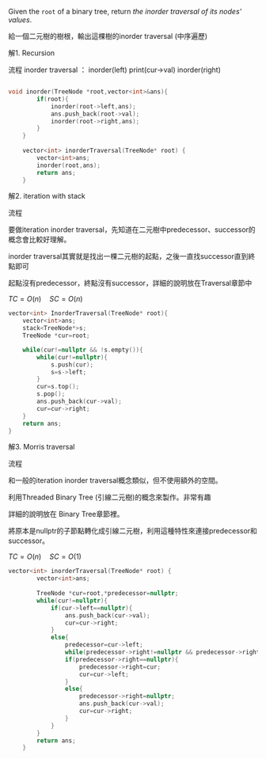 Given the `root` of a binary tree, return _the inorder traversal of its nodes' values_.

給一個二元樹的樹根，輸出這棵樹的inorder traversal (中序遍歷)

解1. Recursion

流程
inorder traversal ： inorder(left)  print(cur->val) inorder(right)

```cpp

void inorder(TreeNode *root,vector<int>&ans){
        if(root){
            inorder(root->left,ans);
            ans.push_back(root->val);
            inorder(root->right,ans);
        }
    }
    
    vector<int> inorderTraversal(TreeNode* root) {
        vector<int>ans;
        inorder(root,ans);
        return ans;
    }

```

解2. iteration with stack

流程

要做iteration inorder traversal，先知道在二元樹中predecessor、successor的概念會比較好理解。

inorder traversal其實就是找出一棵二元樹的起點，之後一直找successor直到終點即可

起點沒有predecessor，終點沒有successor，詳細的說明放在Traversal章節中

$TC=O(n) \quad SC=O(n)$

```cpp
vector<int> InorderTraversal(TreeNode* root){
	vector<int>ans;
	stack<TreeNode*>s;
	TreeNode *cur=root;

	while(cur!=nullptr && !s.empty()){
		while(cur!=nullptr){
			s.push(cur);
			s=s->left;
		}
		cur=s.top();
		s.pop();
		ans.push_back(cur->val);
		cur=cur->right;
	}
	return ans;
}
```


解3. Morris traversal

流程 

和一般的iteration inorder traversal概念類似，但不使用額外的空間。

利用Threaded Binary Tree (引線二元樹)的概念來製作。非常有趣

詳細的說明放在 Binary Tree章節裡。

將原本是nullptr的子節點轉化成引線二元樹，利用這種特性來連接predecessor和successor。

$TC=O(n) \quad SC=O(1)$

```cpp
vector<int> inorderTraversal(TreeNode* root) {
        vector<int>ans;
        
        TreeNode *cur=root,*predecessor=nullptr;
        while(cur!=nullptr){
            if(cur->left==nullptr){
                ans.push_back(cur->val);
                cur=cur->right;
            }
            else{
                predecessor=cur->left;
                while(predecessor->right!=nullptr && predecessor->right!=cur)predecessor=predecessor->right;
                if(predecessor->right==nullptr){
                    predecessor->right=cur;
                    cur=cur->left;
                }
                else{
                    predecessor->right=nullptr;
                    ans.push_back(cur->val);
                    cur=cur->right;
                }
            }
        }
        return ans;
    }

```
